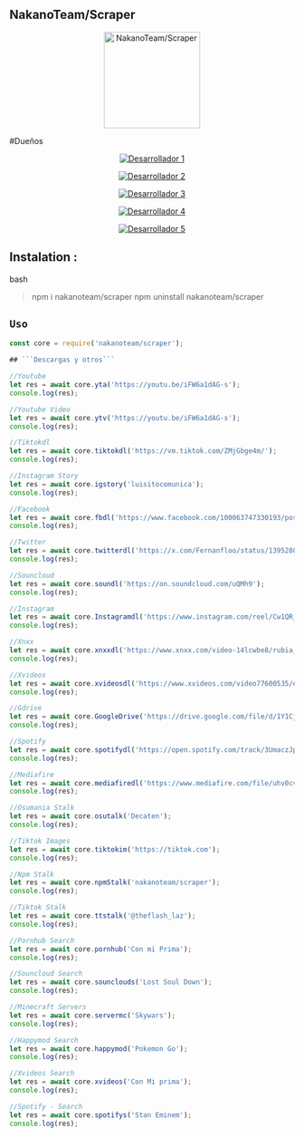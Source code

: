 ## NakanoTeam/Scraper

<div align="center">
  <img src="https://telegra.ph/file/b2d837961d3da24b674c3.jpg" alt="NakanoTeam/Scraper" width="170" />
</div>

#Dueños

<p align="center">
  <a href="https://github.com/NakanoTeam"><img title="Desarrollador 1" src="https://img.shields.io/badge/Desarrollador 1-KrizDavid Fdz-red.svg?style=for-the-badge&logo=github" /></a>
</p>

<p align="center">
  <a href="https://github.com/NakanoTeam"><img title="Desarrollador 2" src="https://img.shields.io/badge/Desarrollador 2-Daniel-white.svg?style=for-the-badge&logo=github" /></a>
</p>

<p align="center">
  <a href="https://github.com/NakanoTeam"><img title="Desarrollador 3" src="https://img.shields.io/badge/Desarrollador 3-Iam Jesus 17-yellow.svg?style=for-the-badge&logo=github" /></a>
</p>

<p align="center">
  <a href="https://github.com/NakanoTeam"><img title="Desarrollador 4" src="https://img.shields.io/badge/Desarrollador 4-Uriel W-purple.svg?style=for-the-badge&logo=github" /></a>
</p>

<p align="center">
  <a href="https://github.com/NakanoTeam"><img title="Desarrollador 5" src="https://img.shields.io/badge/Desarrollador 5-Joel Javascript-blue.svg?style=for-the-badge&logo=github" /></a>
</p>


## Instalation :
bash
> npm i nakanoteam/scraper
> npm uninstall nakanoteam/scraper

## ```Uso```
```js
const core = require('nakanoteam/scraper');

## ```Descargas y otros```

//Youtube
let res = await core.yta('https://youtu.be/iFW6a1dAG-s');
console.log(res);

//Youtube Video
let res = await core.ytv('https://youtu.be/iFW6a1dAG-s');
console.log(res);

//Tiktokdl
let res = await core.tiktokdl('https://vm.tiktok.com/ZMjGbge4m/');
console.log(res);

//Instagram Story
let res = await core.igstory('luisitocomunica');
console.log(res);

//Facebook 
let res = await core.fbdl('https://www.facebook.com/100063747330193/posts/764802688987969/?mibextid=h0bNNIvJDl07j6qQ');
console.log(res);

//Twitter 
let res = await core.twitterdl('https://x.com/Fernanfloo/status/1395208046985498625?s=20');
console.log(res);

//Souncloud
let res = await core.soundl('https://on.soundcloud.com/uQMh9');
console.log(res);

//Instagram 
let res = await core.Instagramdl('https://www.instagram.com/reel/Cw1QR_xt5mh/?igshid=MzRlODBiNWFlZA');
console.log(res);

//Xnxx
let res = await core.xnxxdl('https://www.xnxx.com/video-14lcwbe8/rubia_novia_follada_en_cuarto_de_bano');
console.log(res);

//Xvideos 
let res = await core.xvideosdl('https://www.xvideos.com/video77600535/encuentro_a_mi_vecina_en_la_calle_y_me_la_llevo_a_mi_casa_para_tomarle_fotos');
console.log(res);

//Gdrive
let res = await core.GoogleDrive('https://drive.google.com/file/d/1Y1CjcfNJ8PrHYThlJpM1m4cfbfgW8Y9Q/view?usp=sharing');
console.log(res);

//Spotify 
let res = await core.spotifydl('https://open.spotify.com/track/3UmaczJpikHgJFyBTAJVoz');
console.log(res);

//Mediafire 
let res = await core.mediafiredl('https://www.mediafire.com/file/uhv0cvmzc3o3ty5/Geometry_Dash_Lite_v2.211.apk/file');
console.log(res);

//Osumania Stalk
let res = await core.osutalk('Decaten');
console.log(res);

//Tiktok Images 
let res = await core.tiktokim('https://tiktok.com');
console.log(res);

//Npm Stalk 
let res = await core.npmStalk('nakanoteam/scraper');
console.log(res);

//Tiktok Stalk
let res = await core.ttstalk('@theflash_laz');
console.log(res);

//Pornhub Search 
let res = await core.pornhub('Con mi Prima');
console.log(res);

//Souncloud Search
let res = await core.sounclouds('Lost Soul Down');
console.log(res);

//Minecraft Servers
let res = await core.servermc('Skywars');
console.log(res);

//Happymod Search
let res = await core.happymod('Pokemon Go');
console.log(res);

//Xvideos Search
let res = await core.xvideos('Con Mi prima');
console.log(res);

//Spotify - Search 
let res = await core.spotifys('Stan Eminem');
console.log(res);
```
